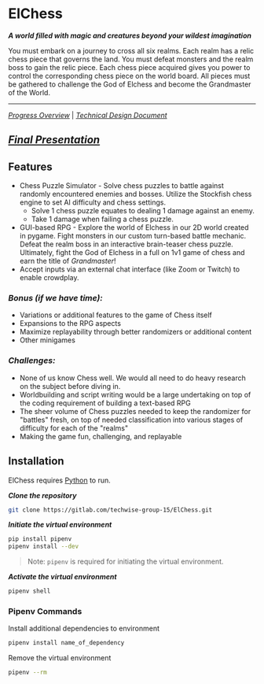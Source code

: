 # ElChess

___A world filled with magic and creatures beyond your wildest imagination___

You must embark on a journey to cross all six realms. Each realm has a relic chess piece that governs the land. You must defeat monsters and the realm boss to gain the relic piece. Each chess piece acquired gives you power to control the corresponding chess piece on the world board. All pieces must be gathered to challenge the God of Elchess and become the Grandmaster of the World. 

---------

[_Progress Overview_](https://docs.google.com/presentation/d/1_W84oneH_hCo1ZpfxYTXvR2kcTZxyzj29MZaU5xUayI/edit?usp=sharing) | [_Technical Design Document_](https://docs.google.com/document/d/1WySE5AJgGUELTtmZoP7sx3xJvzS245AY7lwgcv_Rrt0/edit?usp=sharin)

[_Final Presentation_](https://docs.google.com/presentation/d/1lsZgmz72L6cZa9fiWMthpchZmsisM7wh4t5uLwRueKQ/edit?usp=sharing)
--------
## Features
* Chess Puzzle Simulator  - Solve chess puzzles to battle against randomly encountered enemies and bosses. Utilize the Stockfish chess engine to set AI difficulty and chess settings.
    * Solve 1 chess puzzle equates to dealing 1 damage against an enemy.
    * Take 1 damage when failing a chess puzzle.
* GUI-based RPG - Explore the world of Elchess in our 2D world created in pygame. Fight monsters in our custom turn-based battle mechanic. Defeat the realm boss in an interactive brain-teaser chess puzzle. Ultimately, fight the God of Elchess in a full on 1v1 game of chess and earn the title of _Grandmaster_!
* Accept inputs via an external chat interface (like Zoom or Twitch) to enable crowdplay.

### _Bonus (if we have time):_

* Variations or additional features to the game of Chess itself
* Expansions to the RPG aspects
* Maximize replayability through better randomizers or additional content
* Other minigames

### _Challenges:_
* None of us know Chess well. We would all need to do heavy research on the subject before diving in.
* Worldbuilding and script writing would be a large undertaking on top of the coding requirement of building a text-based RPG
* The sheer volume of Chess puzzles needed to keep the randomizer for "battles" fresh, on top of needed classification into various stages of difficulty for each of the "realms"
* Making the game fun, challenging, and replayable


## Installation

ElChess requires [Python](https://www.python.org/downloads/) to run.

___Clone the repository___
```sh
git clone https://gitlab.com/techwise-group-15/ElChess.git
```

___Initiate the virtual environment___
```sh
pip install pipenv
pipenv install --dev
```
> Note: `pipenv` is required for initiating the virtual environment.

___Activate the virtual environment___
```sh
pipenv shell
```


### Pipenv Commands
Install additional dependencies to environment
```sh
pipenv install name_of_dependency
```

Remove the virtual environment
```sh
pipenv --rm
```

